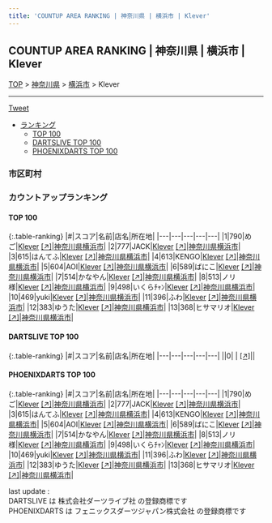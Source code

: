 ```yaml
---
title: 'COUNTUP AREA RANKING | 神奈川県 | 横浜市 | Klever'
---
```

## COUNTUP AREA RANKING | 神奈川県 | 横浜市 | Klever

[TOP](/darts/rank/) > [神奈川県](/darts/rank/神奈川県/) > [横浜市](/darts/rank/神奈川県/横浜市/) > Klever

___

<a href="https://twitter.com/share?ref_src=twsrc%5Etfw" data-text="COUNTUP AREA RANKING | 神奈川県横浜市Klever" class="twitter-share-button" data-hashtags="DARTSLIVE,PHOENIXDARTS,darts,ダーツ" data-show-count="false">Tweet</a>

* [ランキング](#カウントアップランキング)
    * [TOP 100](#top-100)
    * [DARTSLIVE TOP 100](#dartslive-top-100)
    * [PHOENIXDARTS TOP 100](#phoenixdarts-top-100)

### 市区町村

<ul>

</ul>

### カウントアップランキング

#### TOP 100



{:.table-ranking}
|#|スコア|名前|店名|所在地|
|---|---|---|---|---|
|1|790|<span class="rank-name-pd">めご</span>|<a href="/darts/rank/shops/91885.html">Klever</a> <a href="https://vs.phoenixdarts.com/jp/shop/shopDetailInfo/s_91885?s_seq=91885">[↗]</a>|<a href="/darts/rank/神奈川県/横浜市">神奈川県横浜市</a>|
|2|777|<span class="rank-name-pd">JACK</span>|<a href="/darts/rank/shops/91885.html">Klever</a> <a href="https://vs.phoenixdarts.com/jp/shop/shopDetailInfo/s_91885?s_seq=91885">[↗]</a>|<a href="/darts/rank/神奈川県/横浜市">神奈川県横浜市</a>|
|3|615|<span class="rank-name-pd">はんてふ</span>|<a href="/darts/rank/shops/91885.html">Klever</a> <a href="https://vs.phoenixdarts.com/jp/shop/shopDetailInfo/s_91885?s_seq=91885">[↗]</a>|<a href="/darts/rank/神奈川県/横浜市">神奈川県横浜市</a>|
|4|613|<span class="rank-name-pd">KENGO</span>|<a href="/darts/rank/shops/91885.html">Klever</a> <a href="https://vs.phoenixdarts.com/jp/shop/shopDetailInfo/s_91885?s_seq=91885">[↗]</a>|<a href="/darts/rank/神奈川県/横浜市">神奈川県横浜市</a>|
|5|604|<span class="rank-name-pd">AOI</span>|<a href="/darts/rank/shops/91885.html">Klever</a> <a href="https://vs.phoenixdarts.com/jp/shop/shopDetailInfo/s_91885?s_seq=91885">[↗]</a>|<a href="/darts/rank/神奈川県/横浜市">神奈川県横浜市</a>|
|6|589|<span class="rank-name-pd">ばにこ</span>|<a href="/darts/rank/shops/91885.html">Klever</a> <a href="https://vs.phoenixdarts.com/jp/shop/shopDetailInfo/s_91885?s_seq=91885">[↗]</a>|<a href="/darts/rank/神奈川県/横浜市">神奈川県横浜市</a>|
|7|514|<span class="rank-name-pd">かなやん</span>|<a href="/darts/rank/shops/91885.html">Klever</a> <a href="https://vs.phoenixdarts.com/jp/shop/shopDetailInfo/s_91885?s_seq=91885">[↗]</a>|<a href="/darts/rank/神奈川県/横浜市">神奈川県横浜市</a>|
|8|513|<span class="rank-name-pd">ノリ様</span>|<a href="/darts/rank/shops/91885.html">Klever</a> <a href="https://vs.phoenixdarts.com/jp/shop/shopDetailInfo/s_91885?s_seq=91885">[↗]</a>|<a href="/darts/rank/神奈川県/横浜市">神奈川県横浜市</a>|
|9|498|<span class="rank-name-pd">いくらﾁｬﾝ</span>|<a href="/darts/rank/shops/91885.html">Klever</a> <a href="https://vs.phoenixdarts.com/jp/shop/shopDetailInfo/s_91885?s_seq=91885">[↗]</a>|<a href="/darts/rank/神奈川県/横浜市">神奈川県横浜市</a>|
|10|469|<span class="rank-name-pd">yuki</span>|<a href="/darts/rank/shops/91885.html">Klever</a> <a href="https://vs.phoenixdarts.com/jp/shop/shopDetailInfo/s_91885?s_seq=91885">[↗]</a>|<a href="/darts/rank/神奈川県/横浜市">神奈川県横浜市</a>|
|11|396|<span class="rank-name-pd">ふわ</span>|<a href="/darts/rank/shops/91885.html">Klever</a> <a href="https://vs.phoenixdarts.com/jp/shop/shopDetailInfo/s_91885?s_seq=91885">[↗]</a>|<a href="/darts/rank/神奈川県/横浜市">神奈川県横浜市</a>|
|12|383|<span class="rank-name-pd">ゆうた</span>|<a href="/darts/rank/shops/91885.html">Klever</a> <a href="https://vs.phoenixdarts.com/jp/shop/shopDetailInfo/s_91885?s_seq=91885">[↗]</a>|<a href="/darts/rank/神奈川県/横浜市">神奈川県横浜市</a>|
|13|368|<span class="rank-name-pd">ヒサマリオ</span>|<a href="/darts/rank/shops/91885.html">Klever</a> <a href="https://vs.phoenixdarts.com/jp/shop/shopDetailInfo/s_91885?s_seq=91885">[↗]</a>|<a href="/darts/rank/神奈川県/横浜市">神奈川県横浜市</a>|


#### DARTSLIVE TOP 100



{:.table-ranking}
|#|スコア|名前|店名|所在地|
|---|---|---|---|---|
||0|<span class="rank-name-dl"> </span>|<a href="/darts/rank/shops/.html"></a> <a href="">[↗]</a>|<a href="/darts/rank//"></a>|


#### PHOENIXDARTS TOP 100



{:.table-ranking}
|#|スコア|名前|店名|所在地|
|---|---|---|---|---|
|1|790|<span class="rank-name-pd">めご</span>|<a href="/darts/rank/shops/91885.html">Klever</a> <a href="https://vs.phoenixdarts.com/jp/shop/shopDetailInfo/s_91885?s_seq=91885">[↗]</a>|<a href="/darts/rank/神奈川県/横浜市">神奈川県横浜市</a>|
|2|777|<span class="rank-name-pd">JACK</span>|<a href="/darts/rank/shops/91885.html">Klever</a> <a href="https://vs.phoenixdarts.com/jp/shop/shopDetailInfo/s_91885?s_seq=91885">[↗]</a>|<a href="/darts/rank/神奈川県/横浜市">神奈川県横浜市</a>|
|3|615|<span class="rank-name-pd">はんてふ</span>|<a href="/darts/rank/shops/91885.html">Klever</a> <a href="https://vs.phoenixdarts.com/jp/shop/shopDetailInfo/s_91885?s_seq=91885">[↗]</a>|<a href="/darts/rank/神奈川県/横浜市">神奈川県横浜市</a>|
|4|613|<span class="rank-name-pd">KENGO</span>|<a href="/darts/rank/shops/91885.html">Klever</a> <a href="https://vs.phoenixdarts.com/jp/shop/shopDetailInfo/s_91885?s_seq=91885">[↗]</a>|<a href="/darts/rank/神奈川県/横浜市">神奈川県横浜市</a>|
|5|604|<span class="rank-name-pd">AOI</span>|<a href="/darts/rank/shops/91885.html">Klever</a> <a href="https://vs.phoenixdarts.com/jp/shop/shopDetailInfo/s_91885?s_seq=91885">[↗]</a>|<a href="/darts/rank/神奈川県/横浜市">神奈川県横浜市</a>|
|6|589|<span class="rank-name-pd">ばにこ</span>|<a href="/darts/rank/shops/91885.html">Klever</a> <a href="https://vs.phoenixdarts.com/jp/shop/shopDetailInfo/s_91885?s_seq=91885">[↗]</a>|<a href="/darts/rank/神奈川県/横浜市">神奈川県横浜市</a>|
|7|514|<span class="rank-name-pd">かなやん</span>|<a href="/darts/rank/shops/91885.html">Klever</a> <a href="https://vs.phoenixdarts.com/jp/shop/shopDetailInfo/s_91885?s_seq=91885">[↗]</a>|<a href="/darts/rank/神奈川県/横浜市">神奈川県横浜市</a>|
|8|513|<span class="rank-name-pd">ノリ様</span>|<a href="/darts/rank/shops/91885.html">Klever</a> <a href="https://vs.phoenixdarts.com/jp/shop/shopDetailInfo/s_91885?s_seq=91885">[↗]</a>|<a href="/darts/rank/神奈川県/横浜市">神奈川県横浜市</a>|
|9|498|<span class="rank-name-pd">いくらﾁｬﾝ</span>|<a href="/darts/rank/shops/91885.html">Klever</a> <a href="https://vs.phoenixdarts.com/jp/shop/shopDetailInfo/s_91885?s_seq=91885">[↗]</a>|<a href="/darts/rank/神奈川県/横浜市">神奈川県横浜市</a>|
|10|469|<span class="rank-name-pd">yuki</span>|<a href="/darts/rank/shops/91885.html">Klever</a> <a href="https://vs.phoenixdarts.com/jp/shop/shopDetailInfo/s_91885?s_seq=91885">[↗]</a>|<a href="/darts/rank/神奈川県/横浜市">神奈川県横浜市</a>|
|11|396|<span class="rank-name-pd">ふわ</span>|<a href="/darts/rank/shops/91885.html">Klever</a> <a href="https://vs.phoenixdarts.com/jp/shop/shopDetailInfo/s_91885?s_seq=91885">[↗]</a>|<a href="/darts/rank/神奈川県/横浜市">神奈川県横浜市</a>|
|12|383|<span class="rank-name-pd">ゆうた</span>|<a href="/darts/rank/shops/91885.html">Klever</a> <a href="https://vs.phoenixdarts.com/jp/shop/shopDetailInfo/s_91885?s_seq=91885">[↗]</a>|<a href="/darts/rank/神奈川県/横浜市">神奈川県横浜市</a>|
|13|368|<span class="rank-name-pd">ヒサマリオ</span>|<a href="/darts/rank/shops/91885.html">Klever</a> <a href="https://vs.phoenixdarts.com/jp/shop/shopDetailInfo/s_91885?s_seq=91885">[↗]</a>|<a href="/darts/rank/神奈川県/横浜市">神奈川県横浜市</a>|


<div class="footer border-top border-gray-light mt-5 pt-3 text-right text-gray">
    last update : <span style="font-weight: italic" id="foot_last_modified"></span><br />
    DARTSLIVE は 株式会社ダーツライブ社 の登録商標です<br />
    PHOENIXDARTS は フェニックスダーツジャパン株式会社 の登録商標です<br />
</div>

<script src="https://cdnjs.cloudflare.com/ajax/libs/jquery.tablesorter/2.31.3/js/jquery.tablesorter.min.js" integrity="sha512-qzgd5cYSZcosqpzpn7zF2ZId8f/8CHmFKZ8j7mU4OUXTNRd5g+ZHBPsgKEwoqxCtdQvExE5LprwwPAgoicguNg==" crossorigin="anonymous" referrerpolicy="no-referrer"></script>
<link rel="stylesheet" href="https://cdnjs.cloudflare.com/ajax/libs/jquery.tablesorter/2.31.3/css/theme.default.min.css" integrity="sha512-wghhOJkjQX0Lh3NSWvNKeZ0ZpNn+SPVXX1Qyc9OCaogADktxrBiBdKGDoqVUOyhStvMBmJQ8ZdMHiR3wuEq8+w==" crossorigin="anonymous" referrerpolicy="no-referrer" />
<script>
$(function() {
    $(".table-ranking").tablesorter({sortList:[[0, 0]]});
    $("#foot_last_modified").text(formatDate(new Date(document.lastModified), 'yyyy-MM-dd HH:mm:ss'));
});
</script>

<script async src="https://platform.twitter.com/widgets.js" charset="utf-8"></script>